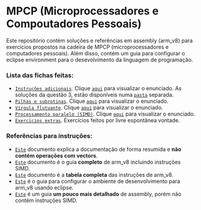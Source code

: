 # MPCP (Microprocessadores e Compoutadores Pessoais)
Este repositório contém soluções  e referências em assembly (arm_v8) para exercícios propostos na cadeira de MPCP (microprocessadores e computadores pessoais). Além disso, contém um guia para configurar o eclipse environment para o desevolvimento da linguagem de programação. 
  
  ### Lista das fichas feitas:  
    
  - [`Instruções adicionais`](Instrucoes_adicionais_sol.s). Clique [`aqui`](instrucoes_adicionais.pdf) para visualizar o enunciado. As soluções da questão 3, estão disponíveis numa [`pasta`](https://github.com/Jumaruba/MPCP/tree/master/Quest%C3%A3o%203%20-%20Instrucoes_adicionais) separada.
  - [`Pilhas e subrotinas`](Pilha_subrotinas_sol.s).  Clique [`aqui`](Enunciados/pilha_subrotinas.pdf) para visualizar o enunciado.  
  - [`Vírgula flutuante`](Vírgula_flutuante_sol.s). Clique [`aqui`](Enunciados/AArch64_VF.pdf) para visualizar o enunciado.  
  - [`Processamento paralelo (SIMD)`](SIMD_sol.s). Clique [`aqui`](Enunciados/AArch64_SIMD.pdf) para visualizar o enunciado.
  - [`Exercicios extras`](extraExercises.s). Exercícios feitos por livre espontânea vontade. 
    
  ### Referências para instruções:
  
  - [`Este`](Instructions/ARM.Reference_Manual.pdf) documento explica a documentação de forma resumida e __não contém operações com vectors__. 
  - [`Este`](Instructions/DUI0801I_armasm_user_guide.pdf) documento é o guia __completo__ de arm_v8 incluindo instruções SIMD.
  - [`Este`](Instructions/InstructionsTable.v5.2.pdf) documento é a __tabela completa__ das instruções de arm_v8.
  - [`Este`](https://github.com/Jumaruba/MPCP/blob/master/Instructions/Tutorial_de_configurac__807_a__771_o_do_DS-5%20(2).pdf) é o guia para configurar o ambiente de desenvolvimento para arm_v8 usando eclipse. 
  - [`Este`](Instructions/the_a64_Instruction_set_100898_0100.pdf) é um guia __um pouco mais detalhado__ de assembly, porém não contém instruções SIMD. 
  
